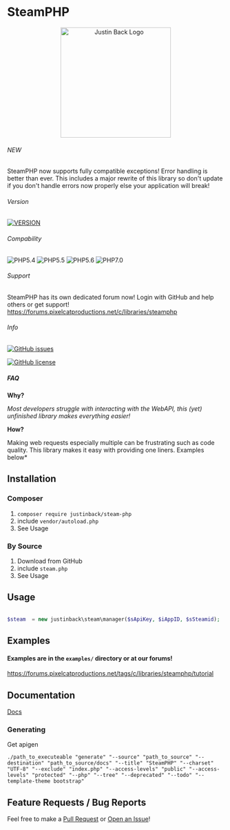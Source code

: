 # SteamPHP

<p align="center">
  <img width="256" src="https://cdn.pixelcatproductions.net/f/p/d56e6fb34b1f49a683fbfb25f93f43d0bb297eee95875d524b25bf05ee99c6df43f7432b6a06387ad130071359d64deb938e/JustinReneBack2Black.png" alt="Justin Back Logo"/>
</p>


###### NEW

SteamPHP now supports fully compatible exceptions! Error handling is better than ever. This includes a major rewrite of this library so don't update if you don't handle errors now properly else your application will break!

###### Version

[![VERSION](https://img.shields.io/badge/Version-1.2.1-green.svg)](VERSION.md)

###### Compability

![PHP5.4](https://php-eye.com/badge/justinback/steam-php/php54.svg)
![PHP5.5](https://php-eye.com/badge/justinback/steam-php/php55.svg)
![PHP5.6](https://php-eye.com/badge/justinback/steam-php/php56.svg)
![PHP7.0](https://php-eye.com/badge/justinback/steam-php/php70.svg)


###### Support

SteamPHP has its own dedicated forum now! Login with GitHub and help others or get support! https://forums.pixelcatproductions.net/c/libraries/steamphp

###### Info


[![GitHub issues](https://img.shields.io/github/issues/JustinBack/SteamPHP.svg)](https://github.com/JustinBack/SteamPHP/issues)

[![GitHub license](https://img.shields.io/github/license/JustinBack/SteamPHP.svg)](https://github.com/JustinBack/SteamPHP/blob/master/LICENSE)

##### FAQ

**Why?**

*Most developers struggle with interacting with the WebAPI, this (yet) unfinished library makes everything easier!*

**How?**

Making web requests especially multiple can be frustrating such as code quality. This library makes it easy with providing one liners. Examples below*

## Installation

### Composer

1. `composer require justinback/steam-php`
2. include `vendor/autoload.php`
3. See Usage

### By Source

1. Download from GitHub
2. include `steam.php`
3. See Usage


## Usage

```php

$steam  = new justinback\steam\manager($sApiKey, $iAppID, $sSteamid);

```

## Examples


#### Examples are in the `examples/` directory or at our forums!
https://forums.pixelcatproductions.net/tags/c/libraries/steamphp/tutorial




## Documentation


[Docs](https://steamphp.docs.justinback.com)


### Generating

Get apigen

```
./path_to_executeable "generate" "--source" "path_to_source" "--destination" "path_to_source/docs" "--title" "SteamPHP" "--charset" "UTF-8" "--exclude" "index.php" "--access-levels" "public" "--access-levels" "protected" "--php" "--tree" "--deprecated" "--todo" "--template-theme bootstrap"
```

## Feature Requests / Bug Reports


Feel free to make a [Pull Request](https://github.com/JustinBack/SteamPHP/compare) or [Open an Issue](https://github.com/JustinBack/SteamPHP/issues/new/choose)!